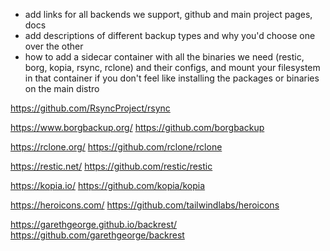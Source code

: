 - add links for all backends we support, github and main project pages, docs
- add descriptions of different backup types and why you'd choose one over the other
- how to add a sidecar container with all the binaries we need (restic, borg, kopia, rsync, rclone) and their configs, and mount your filesystem in that container if you don't feel like installing the packages or binaries on the main distro


https://github.com/RsyncProject/rsync

https://www.borgbackup.org/
https://github.com/borgbackup

https://rclone.org/
https://github.com/rclone/rclone

https://restic.net/
https://github.com/restic/restic

https://kopia.io/
https://github.com/kopia/kopia

https://heroicons.com/
https://github.com/tailwindlabs/heroicons

https://garethgeorge.github.io/backrest/
https://github.com/garethgeorge/backrest

